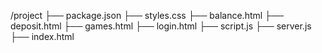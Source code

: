 /project
├── package.json
├── styles.css
├── balance.html
├── deposit.html
├── games.html
├── login.html
├── script.js
├── server.js
├── index.html

